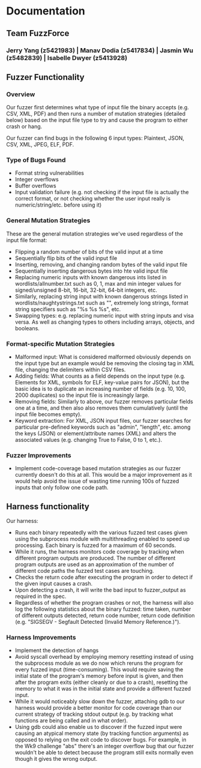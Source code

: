 # Documentation
## Team FuzzForce
### Jerry Yang (z5421983) | Manav Dodia (z5417834) | Jasmin Wu (z5482839) | Isabelle Dwyer (z5413928)


## Fuzzer Functionality 
### Overview
Our fuzzer first determines what type of input file the binary accepts (e.g. CSV, XML, PDF) and then
runs a number of mutation strategies (detailed below) based on the input file type to try and cause
the program to either crash or hang. 

Our fuzzer can find bugs in the following 6 input types: Plaintext, JSON, CSV, XML, JPEG, ELF, PDF.

### Type of Bugs Found
- Format string vulnerabilities
- Integer overflows
- Buffer overflows
- Input validation failure (e.g. not checking if the input file is actually the correct format, or not checking whether the user input really is numeric/string/etc. before using it)


### General Mutation Strategies
These are the general mutation strategies we've used regardless of the input file format:
- Flipping a random number of bits of the valid input at a time
- Sequentially flip bits of the valid input file
- Inserting, removing, and changing random bytes of the valid input file
- Sequentially inserting dangerous bytes into hte valid input file
- Replacing numeric inputs with known dangerous ints listed in wordlists/allnumber.txt such as 0, 1, max and min integer values for signed/unsigned 8-bit, 16-bit, 32-bit, 64-bit integers, etc.
- Similarly, replacing string input with known dangerous strings listed in wordlists/naughtystrings.txt such as "", extremely long strings, format string specifiers such as "%s %s %s", etc.
- Swapping types: e.g. replacing numeric input with string inputs and visa versa. As well as changing types to others including arrays, objects, and booleans.


### Format-specific Mutation Strategies
- Malformed input: What is considered malformed obviously depends on the input type but an example would be removing the closing tag in XML file, changing the delimiters within CSV files.
- Adding fields: What counts as a field depends on the input type (e.g. Elements for XML, symbols for ELF, key-value pairs for JSON), but the basic idea is to duplicate an increasing number of fields (e.g. 10, 100, 2000 duplicates) so the input file is increasingly large.
- Removing fields: Similarly to above, our fuzzer removes particular fields one at a time, and then also also removes them cumulatively (until the input file becomes empty).
- Keyword extraction: For XML, JSON input files, our fuzzer searches for particular pre-defined keywords such as "admin", "length", etc. among the keys (JSON) or element/attribute names (XML) and alters the associated values (e.g. changing True to False, 0 to 1, etc.).


### Fuzzer Improvements
- Implement code-coverage based mutation strategies as our fuzzer currently doesn't do this at all. This would be a major improvement as it would help avoid the issue of wasting time running 100s of fuzzed inputs that only follow one code path.

## Harness functionality
Our harness:
- Runs each binary repeatedly with the various fuzzed test cases given using the subprocess module with multithreading enabled to speed up processing. Each binary is fuzzed for a maximum of 60 seconds.
- While it runs, the harness monitors code coverage by tracking when different program outputs
are produced. The number of different program outputs are used as an approximation of the number of different code paths the fuzzed test cases are touching.
- Checks the return code after executing the program in order to detect if the given input causes a crash. 
- Upon detecting a crash, it will write the bad input to fuzzer_output as required in the spec.
- Regardless of whether the program crashes or not, the harness will also log the following statistics about the binary fuzzed: time taken, number of different outputs detected, return code number, return code definition (e.g. "SIGSEGV - Segfault Detected (Invalid Memory Reference.)").


### Harness Improvements
- Implement the detection of hangs
- Avoid syscall overhead by employing memory resetting instead of using the subprocess module as we do now which reruns the program for every fuzzed input (time-consuming). This would require saving the initial state of the program's memory before input is given, and then after the program exits (either cleanly or due to a crash), resetting the memory to what it was in the initial state and provide a different fuzzed input.
- While it would noticeably slow down the fuzzer, attaching gdb to our harness would provide a better monitor for code coverage than our current strategy of tracking stdout output (e.g. by tracking what functions are being called and in what order). 
- Using gdb could also enable us to discover if the fuzzed input were causing an atypical memory state (by tracking function arguments) as opposed to relying on the exit code to discover bugs. For example, in the Wk9 challenge "abs" there's an integer overflow bug that our fuzzer wouldn't be able to detect because the program still exits normally even though it gives the wrong output.
